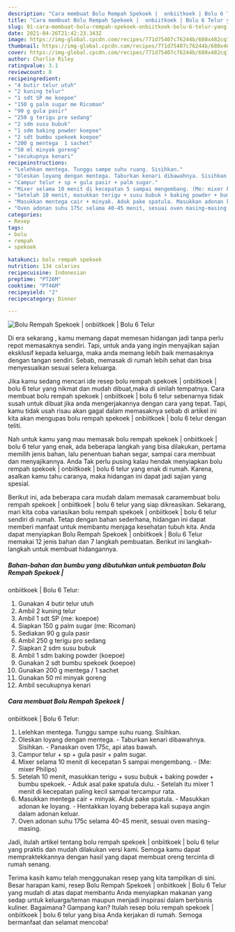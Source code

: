 ```yaml
---
description: "Cara membuat Bolu Rempah Spekoek |  onbiitkoek | Bolu 6 Telur yang nikmat Untuk Jualan"
title: "Cara membuat Bolu Rempah Spekoek |  onbiitkoek | Bolu 6 Telur yang nikmat Untuk Jualan"
slug: 91-cara-membuat-bolu-rempah-spekoek-onbiitkoek-bolu-6-telur-yang-nikmat-untuk-jualan
date: 2021-04-26T21:42:23.343Z
image: https://img-global.cpcdn.com/recipes/771d75407c76244b/680x482cq70/bolu-rempah-spekoek-onbiitkoek-bolu-6-telur-foto-resep-utama.jpg
thumbnail: https://img-global.cpcdn.com/recipes/771d75407c76244b/680x482cq70/bolu-rempah-spekoek-onbiitkoek-bolu-6-telur-foto-resep-utama.jpg
cover: https://img-global.cpcdn.com/recipes/771d75407c76244b/680x482cq70/bolu-rempah-spekoek-onbiitkoek-bolu-6-telur-foto-resep-utama.jpg
author: Charlie Riley
ratingvalue: 3.1
reviewcount: 8
recipeingredient:
- "4 butir telur utuh"
- "2 kuning telur"
- "1 sdt SP me koepoe"
- "150 g palm sugar me Ricoman"
- "90 g gula pasir"
- "250 g terigu pro sedang"
- "2 sdm susu bubuk"
- "1 sdm baking powder koepoe"
- "2 sdt bumbu spekoek koepoe"
- "200 g mentega  1 sachet"
- "50 ml minyak goreng"
- "secukupnya kenari"
recipeinstructions:
- "Lelehkan mentega. Tunggu sampe suhu ruang. Sisihkan."
- "Oleskan loyang dengan mentega. Taburkan kenari dibawahnya. Sisihkan. Panaskan oven 175c, api atas bawah."
- "Campur telur + sp + gula pasir + palm sugar."
- "Mixer selama 10 menit di kecepatan 5 sampai mengembang. (Me: mixer Philips)"
- "Setelah 10 menit, masukkan terigu + susu bubuk + baking powder + bumbu spekoek. Aduk asal pake spatula dulu. Setelah itu mixer 1 menit di kecepatan paling kecil sampai tercampur rata."
- "Masukkan mentega cair + minyak. Aduk pake spatula. Masukkan adonan ke loyang. Hentakkan loyang beberapa kali supaya angin dalam adonan keluar."
- "Oven adonan suhu 175c selama 40-45 menit, sesuai oven masing-masing."
categories:
- Resep
tags:
- bolu
- rempah
- spekoek

katakunci: bolu rempah spekoek 
nutrition: 134 calories
recipecuisine: Indonesian
preptime: "PT26M"
cooktime: "PT46M"
recipeyield: "2"
recipecategory: Dinner

---
```



![Bolu Rempah Spekoek |
 onbiitkoek | Bolu 6 Telur](https://img-global.cpcdn.com/recipes/771d75407c76244b/680x482cq70/bolu-rempah-spekoek-onbiitkoek-bolu-6-telur-foto-resep-utama.jpg)

Di era  sekarang , kamu memang dapat memesan hidangan jadi tanpa perlu repot memasaknya sendiri. Tapi, untuk anda yang ingin menyajikan sajian eksklusif kepada keluarga, maka anda memang lebih baik memasaknya dengan tangan sendiri. Sebab, memasak di rumah lebih sehat dan bisa menyesuaikan sesuai selera keluarga.

Jika kamu sedang mencari ide resep bolu rempah spekoek |
 onbiitkoek | bolu 6 telur yang nikmat dan mudah dibuat,maka di sinilah tempatnya. Cara membuat bolu rempah spekoek |
 onbiitkoek | bolu 6 telur  sebenarnya tidak susah untuk dibuat jika anda mengerjakannya dengan cara yang tepat. Tapi, kamu tidak usah risau akan gagal dalam memasaknya 
sebab di artikel ini kita akan mengupas bolu rempah spekoek |
 onbiitkoek | bolu 6 telur dengan teliti.  



Nah untuk kamu yang mau memasak bolu rempah spekoek |
 onbiitkoek | bolu 6 telur yang enak, ada beberapa langkah yang bisa dilakukan, pertama memilih jenis bahan, lalu penentuan bahan segar, sampai cara membuat dan menyajikannya. Anda Tak perlu pusing kalau hendak menyiapkan bolu rempah spekoek |
 onbiitkoek | bolu 6 telur yang enak di rumah. Karena, asalkan kamu  tahu caranya, maka hidangan ini dapat jadi sajian yang spesial.

Berikut ini, ada beberapa cara mudah dalam memasak caramembuat bolu rempah spekoek |
 onbiitkoek | bolu 6 telur yang siap dikreasikan. Sekarang, mari kita coba variasikan bolu rempah spekoek |
 onbiitkoek | bolu 6 telur sendiri di rumah. Tetap dengan bahan sederhana, hidangan ini dapat memberi manfaat untuk membantu menjaga kesehatan tubuh kita. Anda dapat menyiapkan Bolu Rempah Spekoek |
 onbiitkoek | Bolu 6 Telur memakai 12 jenis bahan dan 7 langkah pembuatan. Berikut ini langkah-langkah untuk membuat hidangannya.

<!--inarticleads1-->

##### Bahan-bahan dan bumbu yang dibutuhkan untuk pembuatan Bolu Rempah Spekoek |
 onbiitkoek | Bolu 6 Telur:

1. Gunakan 4 butir telur utuh
1. Ambil 2 kuning telur
1. Ambil 1 sdt SP (me: koepoe)
1. Siapkan 150 g palm sugar (me: Ricoman)
1. Sediakan 90 g gula pasir
1. Ambil 250 g terigu pro sedang
1. Siapkan 2 sdm susu bubuk
1. Ambil 1 sdm baking powder (koepoe)
1. Gunakan 2 sdt bumbu spekoek (koepoe)
1. Gunakan 200 g mentega / 1 sachet
1. Gunakan 50 ml minyak goreng
1. Ambil secukupnya kenari




<!--inarticleads2-->

##### Cara membuat Bolu Rempah Spekoek |
 onbiitkoek | Bolu 6 Telur:

1. Lelehkan mentega. Tunggu sampe suhu ruang. Sisihkan.
1. Oleskan loyang dengan mentega. - Taburkan kenari dibawahnya. Sisihkan. - Panaskan oven 175c, api atas bawah.
1. Campur telur + sp + gula pasir + palm sugar.
1. Mixer selama 10 menit di kecepatan 5 sampai mengembang. - (Me: mixer Philips)
1. Setelah 10 menit, masukkan terigu + susu bubuk + baking powder + bumbu spekoek. - Aduk asal pake spatula dulu. - Setelah itu mixer 1 menit di kecepatan paling kecil sampai tercampur rata.
1. Masukkan mentega cair + minyak. Aduk pake spatula. - Masukkan adonan ke loyang. - Hentakkan loyang beberapa kali supaya angin dalam adonan keluar.
1. Oven adonan suhu 175c selama 40-45 menit, sesuai oven masing-masing.




Jadi, itulah artikel tentang  bolu rempah spekoek |
 onbiitkoek | bolu 6 telur  yang praktis dan mudah dilakukan versi kami. Semoga kamu dapat mempraktekkannya dengan hasil yang dapat membuat oreng tercinta di rumah senang. 

Terima kasih kamu telah menggunakan resep yang kita tampilkan di sini. Besar harapan kami, resep  Bolu Rempah Spekoek |
 onbiitkoek | Bolu 6 Telur yang mudah di atas dapat membantu Anda menyiapkan makanan yang sedap untuk keluarga/teman maupun menjadi inspirasi dalam berbisnis kuliner. Bagaimana? Gampang kan? Itulah resep bolu rempah spekoek |
 onbiitkoek | bolu 6 telur yang bisa Anda kerjakan di rumah. Semoga bermanfaat dan selamat mencoba!

